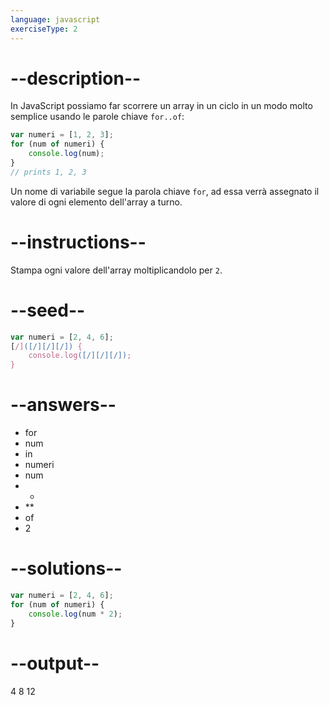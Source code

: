 ```yaml
---
language: javascript
exerciseType: 2
---
```


# --description--

In JavaScript possiamo far scorrere un array in un ciclo in un modo molto semplice usando le parole chiave `for..of`:
```javascript
var numeri = [1, 2, 3];
for (num of numeri) {
	console.log(num);
}
// prints 1, 2, 3 
```
Un nome di variabile segue la parola chiave `for`, ad essa verrà assegnato il valore di ogni elemento dell'array a turno.

# --instructions--

Stampa ogni valore dell'array moltiplicandolo per `2`.

# --seed--

```javascript
var numeri = [2, 4, 6];
[/]([/][/][/]) {
    console.log([/][/][/]);
}
```

# --answers--

- for 
- num 
- in 
- numeri
- num 
- * 
- ** 
- of 
- 2

# --solutions--

```javascript
var numeri = [2, 4, 6];
for (num of numeri) {
    console.log(num * 2);
}
```

# --output--

4
8
12
